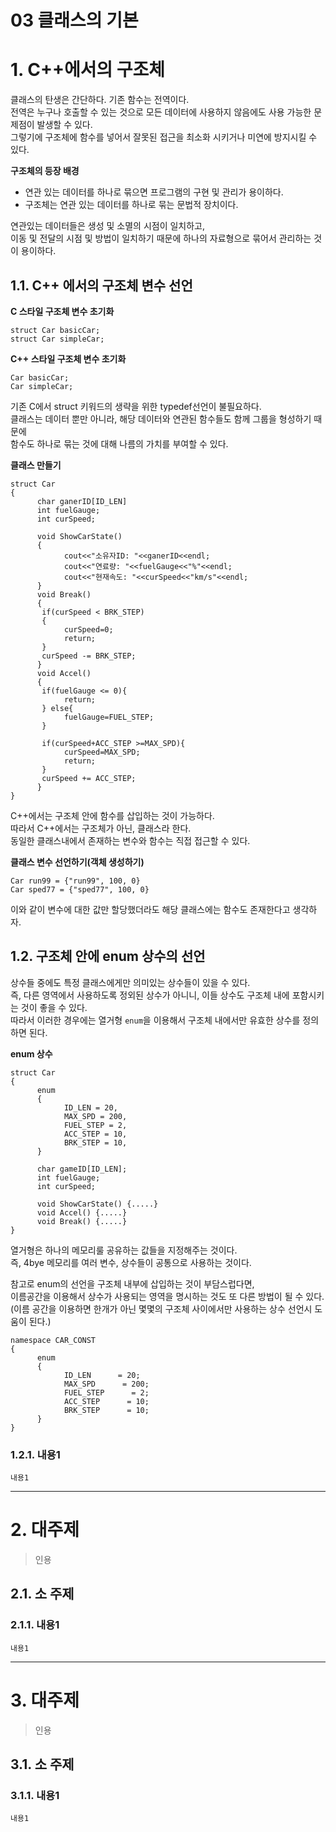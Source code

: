03 클래스의 기본
=======================
# 1. C++에서의 구조체
클래스의 탄생은 간단하다. 
기존 함수는 전역이다.  
전역은 누구나 호출할 수 있는 것으로 모든 데이터에 사용하지 않음에도 사용 가능한 문제점이 발생할 수 있다.     
그렇기에 구조체에 함수를 넣어서 잘못된 접근을 최소화 시키거나 미연에 방지시킬 수 있다. 
      
**구조체의 등장 배경**   
      
* 연관 있는 데이터를 하나로 묶으면 프로그램의 구현 및 관리가 용이하다.     
* 구조체는 연관 있는 데이터를 하나로 묶는 문법적 장치이다.        
         
연관있는 데이터들은 생성 및 소멸의 시점이 일치하고,     
이동 및 전달의 시점 및 방법이 일치하기 때문에 하나의 자료형으로 묶어서 관리하는 것이 용이하다.    

## 1.1. C++ 에서의 구조체 변수 선언    
**C 스타일 구조체 변수 초기화**
```
struct Car basicCar;
struct Car simpleCar;
```
**C++ 스타일 구조체 변수 초기화**
```
Car basicCar;
Car simpleCar;
```
기존 C에서 struct 키워드의 생략을 위한 typedef선언이 불필요하다.      
클래스는 데이터 뿐만 아니라, 해당 데이터와 연관된 함수들도 함께 그룹을 형성하기 때문에         
함수도 하나로 묶는 것에 대해 나름의 가치를 부여할 수 있다.          
       
**클래스 만들기**
```
struct Car
{
      char ganerID[ID_LEN]
      int fuelGauge;
      int curSpeed;

      void ShowCarState()
      {
            cout<<"소유자ID: "<<ganerID<<endl;
            cout<<"연료량: "<<fuelGauge<<"%"<<endl;
            cout<<"현재속도: "<<curSpeed<<"km/s"<<endl;
      }
      void Break()
      {
       if(curSpeed < BRK_STEP)
       {
            curSpeed=0;
            return;
       }
       curSpeed -= BRK_STEP;
      }
      void Accel()
      {
       if(fuelGauge <= 0){
            return;
       } else{
            fuelGauge=FUEL_STEP;
       }
       
       if(curSpeed+ACC_STEP >=MAX_SPD){
            curSpeed=MAX_SPD;
            return;
       }
       curSpeed += ACC_STEP;
      }
}
```
C++에서는 구조체 안에 함수를 삽입하는 것이 가능하다.   
따라서 C++에서는 구조체가 아닌, 클래스라 한다.     
동일한 클래스내에서 존재하는 변수와 함수는 직접 접근할 수 있다.     
    
**클래스 변수 선언하기(객체 생성하기)**    
```
Car run99 = {"run99", 100, 0}
Car sped77 = {"sped77", 100, 0}
```
이와 같이 변수에 대한 값만 할당했더라도 해당 클래스에는 함수도 존재한다고 생각하자.      
  
## 1.2. 구조체 안에 enum 상수의 선언   
상수들 중에도 특정 클래스에게만 의미있는 상수들이 있을 수 있다.   
즉, 다른 영역에서 사용하도록 정외된 상수가 아니니, 이들 상수도 구조체 내에 포함시키는 것이 좋을 수 있다.  
따라서 이러한 경우에는 열거형 ```enum```을 이용해서 구조체 내에서만 유효한 상수를 정의하면 된다.   
  
**enum 상수**
```
struct Car
{
      enum
      {
            ID_LEN = 20,
            MAX_SPD = 200,
            FUEL_STEP = 2,
            ACC_STEP = 10,
            BRK_STEP = 10,
      }
      
      char gameID[ID_LEN];
      int fuelGauge;
      int curSpeed;
      
      void ShowCarState() {.....}
      void Accel() {.....}
      void Break() {.....}
}
```
열거형은 하나의 메모리룰 공유하는 값들을 지정해주는 것이다.   
즉, 4bye 메모리를 여러 변수, 상수들이 공통으로 사용하는 것이다.   
  
참고로 enum의 선언을 구조체 내부에 삽입하는 것이 부담스럽다면,  
이름공간을 이용해서 상수가 사용되는 영역을 명시하는 것도 또 다른 방법이 될 수 있다.  
(이름 공간을 이용하면 한개가 아닌 몇몇의 구조체 사이에서만 사용하는 상수 선언시 도움이 된다.)   

```
namespace CAR_CONST
{
      enum
      {
            ID_LEN      = 20;
            MAX_SPD      = 200;
            FUEL_STEP      = 2;
            ACC_STEP      = 10;
            BRK_STEP      = 10;
      }
}
```



### 1.2.1. 내용1
```
내용1
```

***
# 2. 대주제
> 인용
## 2.1. 소 주제
### 2.1.1. 내용1
```
내용1
```   

***
# 3. 대주제
> 인용
## 3.1. 소 주제
### 3.1.1. 내용1
```
내용1
```
